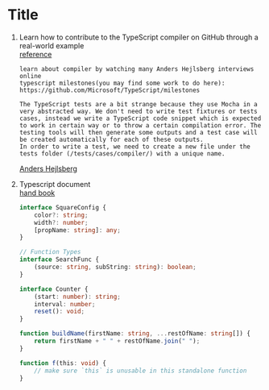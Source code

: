 # Title

1. Learn how to contribute to the TypeScript compiler on GitHub through a real-world example  
    [reference](https://dev.to/remojansen/learn-how-to-contribute-to-the-typescript-compiler-on-github-through-a-real-world-example-4df0)  

    ```text
    learn about compiler by watching many Anders Hejlsberg interviews online
    typescript milestones(you may find some work to do here): https://github.com/Microsoft/TypeScript/milestones

    The TypeScript tests are a bit strange because they use Mocha in a very abstracted way. We don't need to write test fixtures or tests cases, instead we write a TypeScript code snippet which is expected to work in certain way or to throw a certain compilation error. The testing tools will then generate some outputs and a test case will be created automatically for each of these outputs.
    In order to write a test, we need to create a new file under the tests folder (/tests/cases/compiler/) with a unique name.
    ```

    [Anders Hejlsberg](https://en.wikipedia.org/wiki/Anders_Hejlsberg)  

1. Typescript document  
    [hand book](https://www.typescriptlang.org/docs/handbook/interfaces.html)  

    ```Typescript
    interface SquareConfig {
        color?: string;
        width?: number;
        [propName: string]: any;
    }

    // Function Types
    interface SearchFunc {
        (source: string, subString: string): boolean;
    }

    interface Counter {
        (start: number): string;
        interval: number;
        reset(): void;
    }

    function buildName(firstName: string, ...restOfName: string[]) {
        return firstName + " " + restOfName.join(" ");
    }

    function f(this: void) {
        // make sure `this` is unusable in this standalone function
    }
    ```
